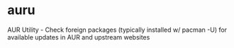 # auru
AUR Utility - Check foreign packages (typically installed w/ pacman -U) for available updates in AUR and upstream websites
